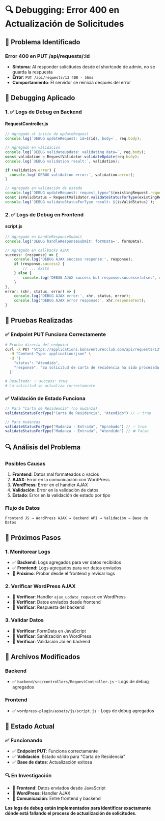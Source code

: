 # 🔍 Debugging: Error 400 en Actualización de Solicitudes

## 🎯 Problema Identificado

### **Error 400 en PUT /api/requests/:id**
- **Síntoma**: Al responder solicitudes desde el shortcode de admin, no se guarda la respuesta
- **Error**: `PUT /api/requests/13 400 - 56ms`
- **Comportamiento**: El servidor se reinicia después del error

## 🔧 Debugging Aplicado

### **1. ✅ Logs de Debug en Backend**

#### **RequestController.js**
```javascript
// Agregado al inicio de updateRequest
console.log(`DEBUG updateRequest: id=${id}, body=`, req.body);

// Agregado en validación
console.log(`DEBUG validateUpdate: validating data=`, req.body);
const validation = RequestValidator.validateUpdate(req.body);
console.log(`DEBUG validation result:`, validation);

if (validation.error) {
  console.log(`DEBUG validation error:`, validation.error);
}

// Agregado en validación de estado
console.log(`DEBUG updateRequest: request_type="${existingRequest.request_type}", status="${updateData.status}"`);
const isValidStatus = RequestValidator.validateStatusForType(existingRequest.request_type, updateData.status);
console.log(`DEBUG validateStatusForType result: ${isValidStatus}`);
```

### **2. ✅ Logs de Debug en Frontend**

#### **script.js**
```javascript
// Agregado en handleResponseSubmit
console.log('DEBUG handleResponseSubmit: formData=', formData);

// Agregado en callbacks AJAX
success: (response) => {
    console.log('DEBUG AJAX success response:', response);
    if (response.success) {
        // ... éxito
    } else {
        console.log('DEBUG AJAX success but response.success=false:', response);
    }
},
error: (xhr, status, error) => {
    console.log('DEBUG AJAX error:', xhr, status, error);
    console.log('DEBUG AJAX error response:', xhr.responseText);
}
```

## 🧪 Pruebas Realizadas

### **✅ Endpoint PUT Funciona Correctamente**

```bash
# Prueba directa del endpoint
curl -X PUT "https://applications.bonaventurecclub.com/api/requests/13" \
  -H "Content-Type: application/json" \
  -d '{
    "status": "Atendido",
    "response": "Su solicitud de carta de residencia ha sido procesada exitosamente"
  }'

# Resultado: ✅ success: true
# La solicitud se actualiza correctamente
```

### **✅ Validación de Estado Funciona**

```javascript
// Para "Carta de Residencia" (no mudanza)
validateStatusForType("Carta de Residencia", "Atendido") // ✅ true

// Para mudanzas
validateStatusForType("Mudanza - Entrada", "Aprobado") // ✅ true
validateStatusForType("Mudanza - Entrada", "Atendido") // ❌ false
```

## 🔍 Análisis del Problema

### **Posibles Causas**
1. **Frontend**: Datos mal formateados o vacíos
2. **AJAX**: Error en la comunicación con WordPress
3. **WordPress**: Error en el handler AJAX
4. **Validación**: Error en la validación de datos
5. **Estado**: Error en la validación de estado por tipo

### **Flujo de Datos**
```
Frontend JS → WordPress AJAX → Backend API → Validación → Base de Datos
```

## 🎯 Próximos Pasos

### **1. Monitorear Logs**
- ✅ **Backend**: Logs agregados para ver datos recibidos
- ✅ **Frontend**: Logs agregados para ver datos enviados
- 🔄 **Próximo**: Probar desde el frontend y revisar logs

### **2. Verificar WordPress AJAX**
- 🔄 **Verificar**: Handler `ajax_update_request` en WordPress
- 🔄 **Verificar**: Datos enviados desde frontend
- 🔄 **Verificar**: Respuesta del backend

### **3. Validar Datos**
- 🔄 **Verificar**: FormData en JavaScript
- 🔄 **Verificar**: Sanitización en WordPress
- 🔄 **Verificar**: Validación Joi en backend

## 📁 Archivos Modificados

### **Backend**
- ✅ `backend/src/controllers/RequestController.js` - Logs de debug agregados

### **Frontend**
- ✅ `wordpress-plugin/assets/js/script.js` - Logs de debug agregados

## 🎯 Estado Actual

### **✅ Funcionando**
- ✅ **Endpoint PUT**: Funciona correctamente
- ✅ **Validación**: Estado válido para "Carta de Residencia"
- ✅ **Base de datos**: Actualización exitosa

### **🔍 En Investigación**
- 🔄 **Frontend**: Datos enviados desde JavaScript
- 🔄 **WordPress**: Handler AJAX
- 🔄 **Comunicación**: Entre frontend y backend

**Los logs de debug están implementados para identificar exactamente dónde está fallando el proceso de actualización de solicitudes.**
